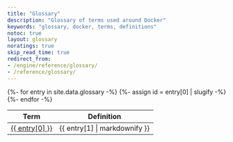 ```yaml
---
title: "Glossary"
description: "Glossary of terms used around Docker"
keywords: "glossary, docker, terms, definitions"
notoc: true
layout: glossary
noratings: true
skip_read_time: true
redirect_from:
- /engine/reference/glossary/
- /reference/glossary/
---
```

<table>
  <thead>
    <tr><th>Term</th><th>Definition</th></tr>
  </thead>
  <tbody>
  {%- for entry in site.data.glossary -%}
    {%- assign id = entry[0] | slugify -%}
    <tr>
      <td><a class="glossary" id="{{ id }}" href="#{{ id }}">{{ entry[0] }}</a></td>
      <td>{{ entry[1] | markdownify }}</td>
    </tr>
  {%- endfor -%}
  </tbody>
</table>
